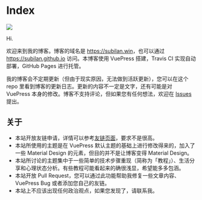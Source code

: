 # Index

![](https://travis-ci.com/Subilan/subilan.github.io.svg?branch=deploy&status=passed)

Hi.

欢迎来到我的博客。博客的域名是 <https://subilan.win>，也可以通过 <https://subilan.github.io> 访问。本博客使用 VuePress 搭建，Travis CI 实现自动部署，GitHub Pages 进行托管。

我的博客会不定期更新（但由于现实原因，无法做到活跃更新），您可以在这个 repo 里看到博客的更新日志。更新的内容不一定是文字，还有可能是对 VuePress 本身的修改。博客不支持评论，但如果您有任何想法，欢迎在 [Issues](//github.com/Subilan/subilan.github.io/issues) 提出。

## 关于

- 本站开放友链申请，详情可以参考[友链页面](//subilan.win/Friends.html)，要求不是很高。
- 本站所使用的主题是在 VuePress 默认主题的基础上进行修改得来的，加入了一些 Material Design 的元素，但目的并不是让博客变得 Material Design。
- 本站所讨论的主题集中于一些简单的技术步骤重现（简称为「教程」）、生活分享和心理状态分析。有些教程可能看起来的确很浅显，希望能多多包涵。
- 本站开放 Pull Request，您可以通过此功能帮助我修复一些文章内容、VuePress Bug 或者添加您自己的友链。
- 本站上不应该出现任何政治观点，如果您发现了，请联系我。
